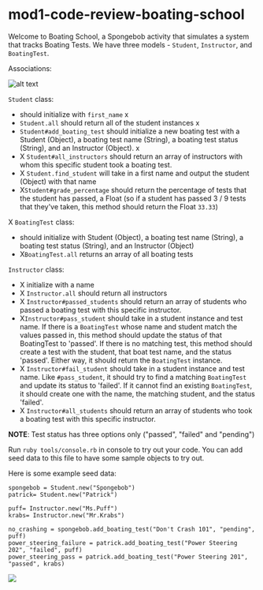 # mod1-code-review-boating-school

Welcome to Boating School,  a Spongebob activity that simulates a system that tracks Boating Tests.  We have three models - `Student`, `Instructor`, and `BoatingTest`.

Associations:

![alt text][chart]

[chart]: https://curriculum-content.s3.amazonaws.com/module-1/ruby-oo-relationships/practice-boating-school-exercise/Image_123_00BoatingSchool.png

`Student` class:
* should initialize with `first_name` x
* `Student.all` should return all of the student instances x
* `Student#add_boating_test` should initialize a new boating test with a Student (Object), a boating test name (String), a boating test status (String), and an Instructor (Object).  x
* X `Student#all_instructors` should return an array of instructors with whom this specific student took a boating test.
* X `Student.find_student` will take in a first name and output the student (Object) with that name
* X`Student#grade_percentage` should return the percentage of tests that the student has passed, a Float (so if a student has passed 3 / 9 tests that they've taken, this method should return the Float `33.33`)

X `BoatingTest` class:
* should initialize with Student (Object), a boating test name (String), a boating test status (String), and an Instructor (Object)
* X`BoatingTest.all` returns an array of all boating tests

`Instructor` class:
* X initialize with a name
* X `Instructor.all` should return all instructors
* X `Instructor#passed_students` should return an array of students who passed a boating test with this specific instructor.
* X`Instructor#pass_student` should take in a student instance and test name. If there is a `BoatingTest` whose name and student match the values passed in, this method should update the status of that BoatingTest to 'passed'. If there is no matching test, this method should create a test with the student, that boat test name, and the status 'passed'. Either way, it should return the `BoatingTest` instance.
* X `Instructor#fail_student` should take in a student instance and test name. Like `#pass_student`, it should try to find a matching `BoatingTest` and update its status to 'failed'. If it cannot find an existing `BoatingTest`, it should create one with the name, the matching student, and the status 'failed'.
* X `Instructor#all_students` should return an array of students who took a boating test with this specific instructor. 


**NOTE**: Test status has three options only ("passed", "failed" and "pending")

Run `ruby tools/console.rb` in console to try out your code. You can add seed data to this file to have some sample objects to try out.

Here is some example seed data:

```
spongebob = Student.new("Spongebob")
patrick= Student.new("Patrick")

puff= Instructor.new("Ms.Puff")
krabs= Instructor.new("Mr.Krabs")

no_crashing = spongebob.add_boating_test("Don't Crash 101", "pending", puff)
power_steering_failure = patrick.add_boating_test("Power Steering 202", "failed", puff)
power_steering_pass = patrick.add_boating_test("Power Steering 201", "passed", krabs)
```

![](https://media.giphy.com/media/GwYxLtDaB3Wso/giphy.gif)
